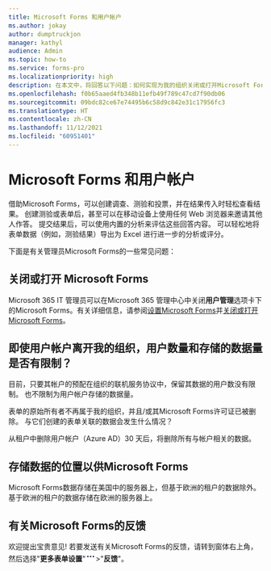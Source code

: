 ```yaml
---
title: Microsoft Forms 和用户帐户
ms.author: jokay
author: dumptruckjon
manager: kathyl
audience: Admin
ms.topic: how-to
ms.service: forms-pro
ms.localizationpriority: high
description: 在本文中，将回答以下问题：如何实现为我的组织关闭或打开Microsoft Forms？ 即使用户帐户离开我的组织，用户数量和存储的数据量是否有限制？ 表单的原始所有者不再与我的组织和/或其Microsoft Forms许可证一起删除，那么与他们创建的表单关联的数据会发生什么情况？ Microsoft Forms的数据存储在何处？
ms.openlocfilehash: f0b65aaed4fb348b11efb49f789c47cd7f90db06
ms.sourcegitcommit: 09bdc82ce67e74495b6c58d9c842e31c17956fc3
ms.translationtype: HT
ms.contentlocale: zh-CN
ms.lasthandoff: 11/12/2021
ms.locfileid: "60951401"
---
```

# <a name="microsoft-forms-and-user-accounts"></a>Microsoft Forms 和用户帐户

借助Microsoft Forms，可以创建调查、测验和投票，并在结果传入时轻松查看结果。 创建测验或表单后，甚至可以在移动设备上使用任何 Web 浏览器来邀请其他人作答。 提交结果后，可以使用内置的分析来评估这些回答内容。 可以轻松地将表单数据（例如，测验结果）导出为 Excel 进行进一步的分析或评分。

下面是有关管理员Microsoft Forms的一些常见问题：

## <a name="turn-off-or-turn-on-microsoft-forms"></a>关闭或打开 Microsoft Forms

Microsoft 365 IT 管理员可以在Microsoft 365 管理中心中关闭**用户管理**选项卡下的Microsoft Forms。有关详细信息，请参阅[设置Microsoft Forms](https://support.microsoft.com/office/set-up-microsoft-forms-cc52287a-4550-464d-9a1b-457bf9df2240)并[关闭或打开Microsoft Forms](https://support.microsoft.com/office/turn-off-or-turn-on-microsoft-forms-8dcbf3ab-f2d6-459a-b8be-8d9892132a43)。

## <a name="is-there-a-limit-to-the-number-of-users-and-amount-of-data-stored-for-user-accounts-even-after-they-have-left-my-organization"></a>即使用户帐户离开我的组织，用户数量和存储的数据量是否有限制？

目前，只要其帐户的预配在组织的联机服务协议中，保留其数据的用户数没有限制。 也不限制为用户帐户存储的数据量。

表单的原始所有者不再属于我的组织，并且/或其Microsoft Forms许可证已被删除。 与它们创建的表单关联的数据会发生什么情况？

从租户中删除用户帐户（Azure AD）30 天后，将删除所有与帐户相关的数据。

## <a name="where-data-is-stored-for-microsoft-forms"></a>存储数据的位置以供Microsoft Forms

Microsoft Forms数据存储在美国中的服务器上，但基于欧洲的租户的数据除外。 基于欧洲的租户的数据存储在欧洲的服务器上。

## <a name="feedback-for-microsoft-forms"></a>有关Microsoft Forms的反馈

欢迎提出宝贵意见\! 若要发送有关Microsoft Forms的反馈，请转到窗体右上角，然后选择"**更多表单设置**"!["更多选项"按钮](./media/image2.png)\>"**反馈**"。

